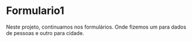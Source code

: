 # Formulario1
 Neste projeto, continuamos nos formulários. Onde fizemos um para dados de pessoas e outro para cidade.
